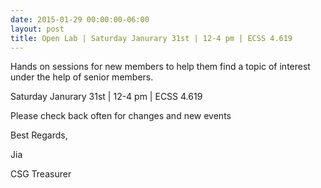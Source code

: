 ```yaml
---
date: 2015-01-29 00:00:00-06:00
layout: post
title: Open Lab | Saturday Janurary 31st | 12-4 pm | ECSS 4.619
---
```


Hands on sessions for new members to help them find a topic of interest under the help of senior members.

Saturday Janurary 31st | 12-4 pm | ECSS 4.619

Please check back often for changes and new events

Best Regards,

Jia

CSG Treasurer

